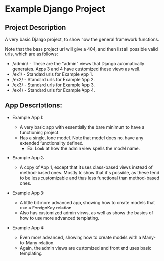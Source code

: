
# Example Django Project

## Project Description

A very basic Django project, to show how the general framework functions.

Note that the base project url will give a 404, and then list all possible valid urls, which are as follows:
* /admin/ - These are the "admin" views that Django automatically generates. Apps 3 and 4 have customized these
views as well.
* /ex1/ - Standard urls for Example App 1.
* /ex2/ - Standard urls for Example App 2.
* /ex3/ - Standard urls for Example App 3.
* /ex4/ - Standard urls for Example App 4.


## App Descriptions:

* Example App 1:
    * A very basic app with essentially the bare minimum to have a functioning project.
    * Has a single, lone model. Note that model does not have any extended functionality defined.
        *  Ex: Look at how the admin view spells the model name.


* Example App 2:
    * A copy of App 1, except that it uses class-based views instead of method-based ones. Mostly to show that it's
    possible, as these tend to be less customizable and thus less functional than method-based ones.


* Example App 3:
    * A little bit more advanced app, showing how to create models that use a ForeignKey relation.
    * Also has customized admin views, as well as shows the basics of how to use more advanced templating.


* Example App 4:
    * Even more advanced, showing how to create models with a Many-to-Many relation.
    * Again, the admin views are customized and front end uses basic templating.
